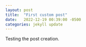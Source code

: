 ```yaml
---
layout: post
title:  "First custom post"
date:   2022-12-19 00:39:00 -0500
categories: jekyll update
---
```

Testing the post creation.

